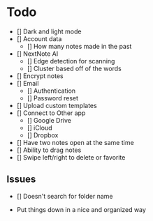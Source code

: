 # Todo

- [] Dark and light mode
- [] Account data
  - [] How many notes made in the past
- [] NextNote AI
  - [] Edge detection for scanning
  - [] Cluster based off of the words
- [] Encrypt notes
- [] Email
  - [] Authentication
  - [] Password reset
- [] Upload custom templates
- [] Connect to Other app
  - [] Google Drive
  - [] iCloud
  - [] Dropbox
- [] Have two notes open at the same time
- [] Ability to drag notes
- [] Swipe left/right to delete or favorite

## Issues

- [] Doesn't search for folder name

- Put things down in a nice and organized way
